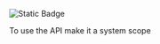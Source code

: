 ![Static Badge](https://img.shields.io/badge/build-SNAPSHOT-blue)

To use the API make it a system scope
